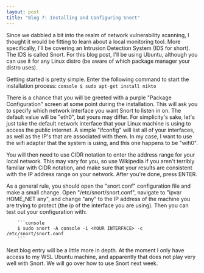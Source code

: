 ```yaml
---
layout: post
title: "Blog 7: Installing and Configuring Snort"
---
```


Since we dabbled a bit into the realm of network vulnerability scanning, I thought it would be fitting to learn about a local monitoring tool. More specifically, I'll be covering an Intrusion Detection System (IDS for short). The IDS is called Snort. For this blog post, I'll be using Ubuntu, although you can use it for any Linux distro (be aware of which package manager your distro uses).

Getting started is pretty simple. Enter the following command to start the installation process:
    ```console
		$ sudo apt-get install nikto
		```

There is a chance that you will be greeted with a purple "Package Configuration" screen at some point during the installation. This will ask you to specify which network interface you want Snort to listen in on. The default value will be "eth0", but yours may differ. For simplicity's sake, let's just take the default network interface that your Linux machine is using to access the public internet. A simple "ifconfig" will list all of your interfaces, as well as the IP's that are associated with them. In my case, I want to use the wifi adapter that the system is using, and this one happens to be "wifi0".

You will then need to use CIDR notation to enter the address range for your local network. This may vary for you, so use Wikipedia if you aren't terribly familiar with CIDR notation, and make sure that your results are consistent with the IP address range on your network. After you're done, press ENTER.

As a general rule, you should open the "snort.conf" configuration file and make a small change. Open "/etc/snort/snort.conf", navigate to "ipvar HOME_NET any", and change "any" to the IP address of the machine you are trying to protect (the ip of the interface you are using). Then you can test out your configuration with:

		```console
		$ sudo snort -A console -i <YOUR INTERFACE> -c /etc/snort/snort.conf
		```

Next blog entry will be a little more in depth. At the moment I only have access to my WSL Ubuntu machine, and apparently that does not play very well with Snort. We will go over how to use Snort next week.
